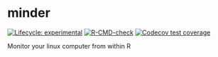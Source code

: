 # minder

<!-- badges: start -->
[![Lifecycle: experimental](https://img.shields.io/badge/lifecycle-experimental-orange.svg)](https://lifecycle.r-lib.org/articles/stages.html#experimental)
[![R-CMD-check](https://github.com/jasenfinch/minder/workflows/R-CMD-check/badge.svg)](https://github.com/jasenfinch/minder/actions)
[![Codecov test coverage](https://codecov.io/gh/jasenfinch/minder/branch/master/graph/badge.svg)](https://codecov.io/gh/jasenfinch/minder?branch=master)
<!-- badges: end -->

Monitor your linux computer from within R
